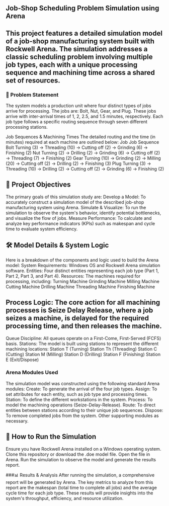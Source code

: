 ## Job-Shop Scheduling Problem Simulation using Arena
## This project features a detailed simulation model of a job-shop manufacturing system built with Rockwell Arena. The simulation addresses a classic scheduling problem involving multiple job types, each with a unique processing sequence and machining time across a shared set of resources.
### 📝 Problem Statement
The system models a production unit where four distinct types of jobs arrive for processing. The jobs are: Bolt, Nut, Gear, and Plug. These jobs arrive with inter-arrival times of 1, 2, 2.5, and 1.5 minutes, respectively. Each job type follows a specific routing sequence through seven different processing stations.

Job Sequences & Machining Times
The detailed routing and the time (in minutes) required at each machine are outlined below:
Job
Job Sequence
Bolt
Turning (3) → Threading (10) → Cutting off (2) → Grinding (6) → Finishing (2)
Nut
Turning (2) → Drilling (2) → Grinding (6) → Cutting off (2) → Threading (7) → Finishing (2)
Gear
Turning (10) → Grinding (2) → Milling (20) → Cutting off (2) → Drilling (2) → Finishing (3)
Plug
Turning (3) → Threading (10) → Drilling (2) → Cutting off (2) → Grinding (6) → Finishing (2)


## 🎯 Project Objectives
The primary goals of this simulation study are:
Develop a Model: To accurately construct a simulation model of the described job-shop manufacturing system using Arena.
Simulate & Visualize: To run the simulation to observe the system's behavior, identify potential bottlenecks, and visualize the flow of jobs.
Measure Performance: To calculate and analyze key performance indicators (KPIs) such as makespan and cycle time to evaluate system efficiency.

## 🛠️ Model Details & System Logic
Here is a breakdown of the components and logic used to build the Arena model:
System Requirements: Windows OS and Rockwell Arena simulation software.
Entities: Four distinct entities representing each job type (Part 1, Part 2, Part 3, and Part 4).
Resources: The machines required for processing, including:
Turning Machine
Grinding Machine
Milling Machine
Cutting Machine
Drilling Machine
Threading Machine
Finishing Machine


## Process Logic: The core action for all machining processes is Seize Delay Release, where a job seizes a machine, is delayed for the required processing time, and then releases the machine.
Queue Discipline: All queues operate on a First-Come, First-Served (FCFS) basis.
Stations: The model is built using stations to represent the different machining locations:
Station T (Turning)
Station Th (Threading)
Station C (Cutting)
Station M (Milling)
Station D (Drilling)
Station F (Finishing)
Station E (Exit/Dispose)

### Arena Modules Used
The simulation model was constructed using the following standard Arena modules:
Create: To generate the arrival of the four job types.
Assign: To set attributes for each entity, such as job type and processing times.
Station: To define the different workstations in the system.
Process: To model the machining operations (Seize-Delay-Release).
Route: To direct entities between stations according to their unique job sequences.
Dispose: To remove completed jobs from the system.
Other supporting modules as necessary.

## 🚀 How to Run the Simulation
Ensure you have Rockwell Arena installed on a Windows operating system.
Clone this repository or download the .doe model file.
Open the file in Arena.
Run the simulation to observe the model and generate the results report.

###📊 Results & Analysis
After running the simulation, a comprehensive report will be generated by Arena. The key metrics to analyze from this report are the makespan (total time to complete all jobs) and the average cycle time for each job type. These results will provide insights into the system's throughput, efficiency, and resource utilization.
